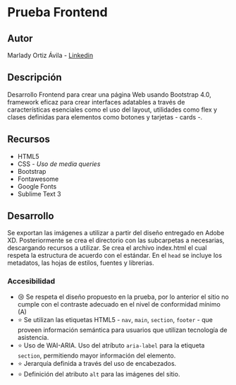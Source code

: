 # Prueba Frontend 
## Autor
Marlady Ortiz Ávila - [Linkedin](https://www.linkedin.com/in/marlady-ortiz/)
## Descripción
Desarrollo Frontend para crear una página Web usando Bootstrap 4.0, framework eficaz para crear interfaces adatables a través de características esenciales como el uso del layout, utilidades como flex y clases definidas para elementos como botones y tarjetas - cards -.
## Recursos
- HTML5
- CSS - *Uso de media queries*
- Bootstrap
- Fontawesome
- Google Fonts
- Sublime Text 3
## Desarrollo
Se exportan las imágenes a utilizar a partir del diseño entregado en Adobe XD. Posteriormente se crea el directorio con las subcarpetas a necesarias, descargando recursos a utilizar. Se crea el archivo index.html el cual respeta la estructura de acuerdo con el estándar. En el `head` se incluye los metadatos, las hojas de estilos, fuentes y librerias.
### Accesibilidad
- :cry: Se respeta el diseño propuesto en la prueba, por lo anterior el sitio no cumple con el contraste adecuado en el nivel de conformidad mínimo (A)
- :star: Se utilizan las etiquetas HTML5 - `nav`, `main`, `section`, `footer` - que proveen información semántica para usuarios que utilizan tecnología de asistencia. 
- :star: Uso de WAI-ARIA. Uso del atríbuto `aria-label` para la etiqueta `section`, permitiendo mayor información del elemento. 
- :star: Jerarquía definida a través del uso de encabezados. 
- :star: Definición del atributo `alt` para las imágenes del sitio. 

